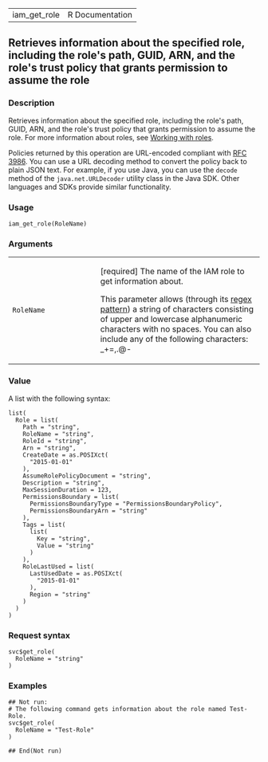 <table style="width: 100%;">
<tbody>
<tr class="odd">
<td>iam_get_role</td>
<td style="text-align: right;">R Documentation</td>
</tr>
</tbody>
</table>

## Retrieves information about the specified role, including the role's path, GUID, ARN, and the role's trust policy that grants permission to assume the role

### Description

Retrieves information about the specified role, including the role's
path, GUID, ARN, and the role's trust policy that grants permission to
assume the role. For more information about roles, see [Working with
roles](https://docs.aws.amazon.com/IAM/latest/UserGuide/id_roles.html).

Policies returned by this operation are URL-encoded compliant with [RFC
3986](https://datatracker.ietf.org/doc/html/rfc3986). You can use a URL
decoding method to convert the policy back to plain JSON text. For
example, if you use Java, you can use the `decode` method of the
`java.net.URLDecoder` utility class in the Java SDK. Other languages and
SDKs provide similar functionality.

### Usage

    iam_get_role(RoleName)

### Arguments

<table>
<colgroup>
<col style="width: 35%" />
<col style="width: 65%" />
</colgroup>
<tbody>
<tr class="odd">
<td><code id="iam_get_role_:_RoleName">RoleName</code></td>
<td><p>[required] The name of the IAM role to get information about.</p>
<p>This parameter allows (through its <a
href="https://en.wikipedia.org/wiki/Regex">regex pattern</a>) a string
of characters consisting of upper and lowercase alphanumeric characters
with no spaces. You can also include any of the following characters:
_+=,.@-</p></td>
</tr>
</tbody>
</table>

### Value

A list with the following syntax:

    list(
      Role = list(
        Path = "string",
        RoleName = "string",
        RoleId = "string",
        Arn = "string",
        CreateDate = as.POSIXct(
          "2015-01-01"
        ),
        AssumeRolePolicyDocument = "string",
        Description = "string",
        MaxSessionDuration = 123,
        PermissionsBoundary = list(
          PermissionsBoundaryType = "PermissionsBoundaryPolicy",
          PermissionsBoundaryArn = "string"
        ),
        Tags = list(
          list(
            Key = "string",
            Value = "string"
          )
        ),
        RoleLastUsed = list(
          LastUsedDate = as.POSIXct(
            "2015-01-01"
          ),
          Region = "string"
        )
      )
    )

### Request syntax

    svc$get_role(
      RoleName = "string"
    )

### Examples

    ## Not run: 
    # The following command gets information about the role named Test-Role.
    svc$get_role(
      RoleName = "Test-Role"
    )

    ## End(Not run)
